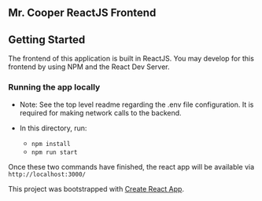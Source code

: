 ## Mr. Cooper ReactJS Frontend

## Getting Started
The frontend of this application is built in ReactJS. You may develop for this frontend by using NPM and the React Dev Server.

### Running the app locally
- Note: See the top level readme regarding the .env file configuration. It is required for making network calls to the backend.

- In this directory, run:
  - `npm install`
  - `npm run start`

Once these two commands have finished, the react app will be available via `http://localhost:3000/`


This project was bootstrapped with [Create React App](https://github.com/facebook/create-react-app).
